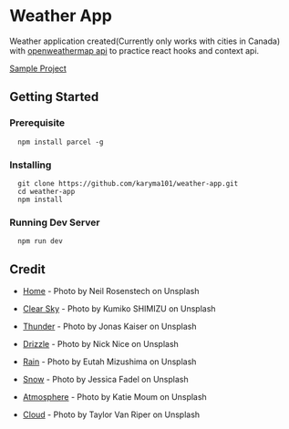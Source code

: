 # Weather App

Weather application created(Currently only works with cities in Canada) with [openweathermap api](https://openweathermap.org) to practice react hooks and context api.

[Sample Project](http://karyma-weather-app.s3-website-us-west-2.amazonaws.com/)

## Getting Started

### Prerequisite

```
  npm install parcel -g
```

### Installing

```
  git clone https://github.com/karyma101/weather-app.git
  cd weather-app
  npm install
```

### Running Dev Server

```
  npm run dev
```

## Credit

- [Home](https://unsplash.com/photos/_FpwbchiVls) - Photo by Neil Rosenstech on Unsplash

- [Clear Sky](https://unsplash.com/photos/lNxMcE8mvIM) - Photo by Kumiko SHIMIZU on Unsplash

- [Thunder](https://unsplash.com/photos/I621uimW8p0) - Photo by Jonas Kaiser on Unsplash

- [Drizzle](https://unsplash.com/photos/ve-R7PCjJDk) - Photo by Nick Nice on Unsplash

- [Rain](https://unsplash.com/photos/F-t5EpfQNpk) - Photo by Eutah Mizushima on Unsplash

- [Snow](https://unsplash.com/photos/SH4GNXNj1RA) - Photo by Jessica Fadel on Unsplash

- [Atmosphere](https://unsplash.com/photos/5FHv5nS7yGg) - Photo by Katie Moum on Unsplash

- [Cloud](https://unsplash.com/photos/yQorCngxzwI) - Photo by Taylor Van Riper on Unsplash
